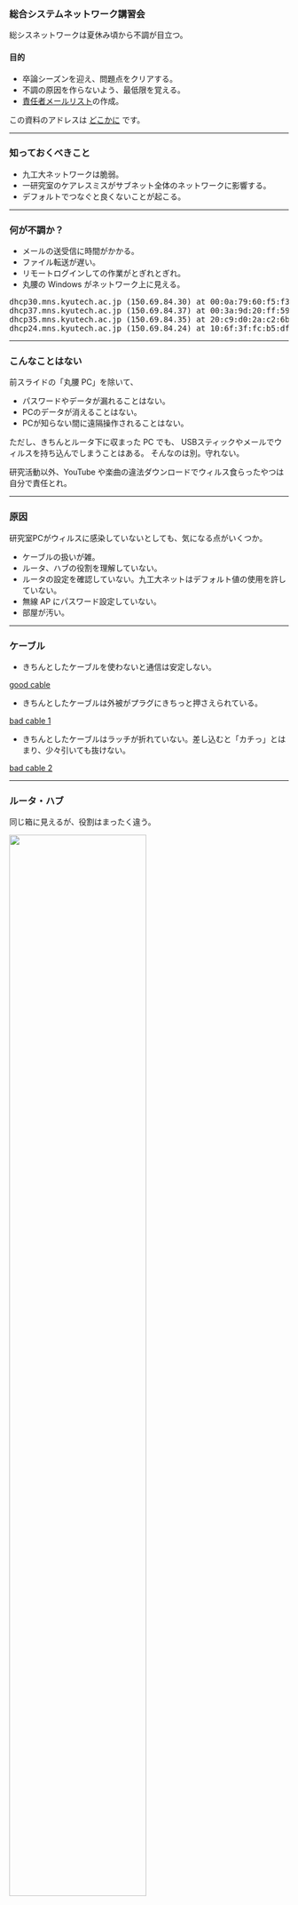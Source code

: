 ### 総合システムネットワーク講習会

総シスネットワークは夏休み頃から不調が目立つ。

#### 目的

* 卒論シーズンを迎え、問題点をクリアする。
* 不調の原因を作らないよう、最低限を覚える。
* [責任者メールリスト](lists.cgi)の作成。

この資料のアドレスは [どこかに](http://some.where) です。

----

### 知っておくべきこと

* 九工大ネットワークは脆弱。
* 一研究室のケアレスミスがサブネット全体のネットワークに影響する。
* デフォルトでつなぐと良くないことが起こる。

----

### 何が不調か？

* メールの送受信に時間がかかる。
* ファイル転送が遅い。
* リモートログインしての作業がとぎれとぎれ。
* 丸腰の Windows がネットワーク上に見える。

<pre>
dhcp30.mns.kyutech.ac.jp (150.69.84.30) at 00:0a:79:60:f5:f3 [ether] on eth0
dhcp37.mns.kyutech.ac.jp (150.69.84.37) at 00:3a:9d:20:ff:59 [ether] on eth0
dhcp35.mns.kyutech.ac.jp (150.69.84.35) at 20:c9:d0:2a:c2:6b [ether] on eth0
dhcp24.mns.kyutech.ac.jp (150.69.84.24) at 10:6f:3f:fc:b5:df [ether] on eth0
</pre>

----

### こんなことはない

前スライドの<span class='warn'>「丸腰 PC」</span>を除いて、

- パスワードやデータが漏れることはない。
- PCのデータが消えることはない。
- PCが知らない間に遠隔操作されることはない。

ただし、きちんとルータ下に収まった PC でも、
USBスティックやメールでウィルスを持ち込んでしまうことはある。
そんなのは別。守れない。

研究活動以外、YouTube や楽曲の違法ダウンロードでウィルス食らったやつは
<span class='warn'>自分で責任とれ</span>。

----

### 原因

研究室PCがウィルスに感染していないとしても、気になる点がいくつか。

* <span class='warn'>ケーブルの扱い</span>が雑。
* ルータ、ハブの役割を理解していない。
* ルータの設定を確認していない。九工大ネットはデフォルト値の使用を<span class='warn'>許していない</span>。
* 無線 AP にパスワード設定していない。
* 部屋が汚い。

----

### ケーブル

* きちんとしたケーブルを使わないと通信は安定しない。

[good cable](images/good_cable.jpg)

* きちんとしたケーブルは外被がプラグにきちっと押さえられている。

[bad cable 1](images/no_cover.jpg)

* きちんとしたケーブルはラッチが折れていない。差し込むと「カチっ」とはまり、少々引いても抜けない。

[bad cable 2](images/no_ratch.jpg)

----

### ルータ・ハブ

同じ箱に見えるが、役割はまったく違う。

<p><img src="images/router_hub.jpg" style="width:70%;"></p>

____

### ルータは上下を区別する

<p><img src="images/router_role.png" style="width:50%;"></p>

____

### ハブは上下の区別なし

<p><img src="images/hub_role.png" style="width:50%;"></p>

----

### 正：壁面からのケーブルにルータ、ルータとPCの間にハブ

<p><img src="images/router_hub.png" style="width:50%;"></p>

----

### 間違い：ハブがルータよりも上流にある

ルータとハブの場所が逆。守られているつもりで晒される PC。

<p><img src="images/hub_router.png" style="width:50%;"></p>

----

### ルータの向きを逆にすると他研究室も止める

ルータの向きが逆。

* 自分研究室のPCがネットにつながらない。
* 研究室のルータに間違いアドレスを提供してしまう。食らった研究室は全滅。

<p><img src="images/reverse_router.png" style="width:86%;"></p>

----

### 九工大ネットは IPv6 が嫌い

* デフォルトで
<span class='warn'>IPv6 ブリッジ</span>
の設定が生きているルータがある。設定を外すこと。
* デフォルトで Windows7 は <span class='warn'>IPv6 がイネーブル</span>されている。
設定を外すこと。
* 九工大ネットワークは IPv6 が嫌いだ。

<p><img src="images/ipv6_bridge.png" style="width:86%;"></p>

設定が確認できないときはつなぐな。

----
### 間違い例

空いているケーブルを収めたつもりだったが、研究室がネットワークから切り離される（ことになっているが、、、）

<p><img src="images/loop1.png" class="three"></p>

<p><img src="images/loop2.png" class="three"></p>


----
### 自分 PC の IP アドレスを知れ。

自分PCのIPアドレスみると、
* 自分PCが正しくルータの下に収まっているか、
* 九工大ネットが毛嫌いする IPv6 は有効か、無効か
を確認できる。

Windows なら「コマンドプロンプト」開いて ipconfig。IPAddress の右。


    > ipconfig
    Ethernet adapter ローカルエリア接続:
    IP Address ............: 192.168.10.3
    Subnet Mask ...........: 255.255.255.0
    Default Gateway .......: 192.168.10.1


OSXやLinuxはターミナル開いて ifconfig。inet addr: の右が IP アドレス。

    $ ifconfig
    eth0      Link encap:Ethernet  HWaddr 52:54:00:38:ce:ef
              inet addr:10.0.3.24  Bcast:10.0.3.255  Mask:255.255.255.0
              inet6 addr: fe80::5054:ff:fe38:ceef/64 Scope:Link
              ...

ifconfig の例にある fe80: で始まるようなのが見えるときは IPv6 が有効になっている。

----
### まとめ

* 知らずに使うな。
* ケーブルをあまく見るな。
* つながったからと安心するな。
* 大学院生を信用するな。
* 自分で考えろ。

<hr>
written by hkimura.

